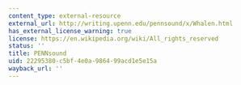 ```yaml
---
content_type: external-resource
external_url: http://writing.upenn.edu/pennsound/x/Whalen.html
has_external_license_warning: true
license: https://en.wikipedia.org/wiki/All_rights_reserved
status: ''
title: PENNsound
uid: 22295380-c5bf-4e0a-9864-99acd1e5e15a
wayback_url: ''
---
```

